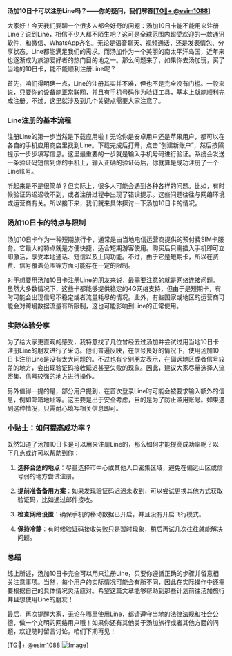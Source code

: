 **汤加10日卡可以注册Line吗？——你的疑问，我们解答[[TG💪+ @esim1088](https://t.me/s/esim1088)]**

大家好！今天我们要聊一个很多人都会好奇的问题：汤加10日卡能不能用来注册Line？说到Line，相信不少人都不陌生吧？这可是全球范围内超受欢迎的一款通讯软件，和微信、WhatsApp齐名。无论是语音聊天、视频通话，还是发表情包、分享状态，Line都能满足我们的需求。而汤加作为一个美丽的南太平洋岛国，近年来也逐渐成为旅游爱好者的热门目的地之一。那么问题来了，如果你去汤加玩，买了当地的10日卡，能不能顺利注册Line呢？

首先，咱们得明确一点，Line的注册其实并不难，但也不是完全没有门槛。一般来说，只要你的设备能正常联网，并且有手机号码作为验证工具，基本上就能顺利完成注册。不过，这里就涉及到几个关键点需要大家注意了。

### Line注册的基本流程

注册Line的第一步当然是下载应用啦！无论你是安卓用户还是苹果用户，都可以在各自的手机应用商店里找到Line。下载完成后打开，点击“创建新账户”，然后按照提示一步步填写信息。这里最重要的一步就是输入手机号码进行验证。系统会发送一条验证码短信到你的手机上，输入正确的验证码后，你就算是成功注册了一个Line账号。

听起来是不是很简单？但实际上，很多人可能会遇到各种各样的问题。比如，有时候验证码迟迟收不到，或者注册过程中出现了错误提示。这些问题往往与网络环境或运营商有关。所以接下来，我们就来具体探讨一下汤加10日卡的情况。

### 汤加10日卡的特点与限制

汤加10日卡作为一种短期旅行卡，通常是由当地电信运营商提供的预付费SIM卡服务。它最大的特点就是方便快捷，适合短期游客使用。购买后只需插入手机即可立即激活，享受本地通话、短信以及上网功能。不过，由于它是短期卡，所以在资费、信号覆盖范围等方面可能存在一定的限制。

对于想要用汤加10日卡注册Line的朋友来说，最需要注意的就是网络连接问题。虽然大多数情况下，这些卡都能够提供稳定的4G网络支持，但由于是短期卡，有时可能会出现信号不稳定或者流量耗尽的情况。此外，有些国家或地区的运营商可能会对跨境数据流量有所限制，这也可能影响到Line的正常使用。

### 实际体验分享

为了给大家更直观的感受，我特意找了几位曾经去过汤加并尝试过用当地10日卡注册Line的朋友进行了采访。他们普遍反映，在信号良好的情况下，使用汤加10日卡注册Line是没有太大问题的。不过也有个别朋友表示，在偏远地区或者信号较差的地方，会出现验证码接收延迟甚至失败的现象。因此，建议大家尽量选择人流密集、信号较强的地方进行操作。

另外值得一提的是，部分用户提到，在首次登录Line时可能会被要求输入额外的信息，例如邮箱地址等。这主要是出于安全考虑，目的是为了防止滥用账号。如果遇到这种情况，只需耐心填写相关信息即可。

### 小贴士：如何提高成功率？

既然知道了汤加10日卡是可以用来注册Line的，那么如何才能提高成功率呢？以下几点或许可以帮助到你：

1. **选择合适的地点**：尽量选择市中心或其他人口密集区域，避免在偏远山区或信号弱的地方尝试注册。
   
2. **提前准备备用方案**：如果发现验证码迟迟未收到，可以尝试更换其他方式获取验证码，比如通过邮件接收。
   
3. **检查网络设置**：确保手机的移动数据已开启，并且没有开启飞行模式。
   
4. **保持冷静**：有时候验证码接收失败只是暂时现象，稍后再试几次往往就能解决问题。

### 总结

综上所述，汤加10日卡完全可以用来注册Line，只要你遵循正确的步骤并留意相关注意事项。当然，每个用户的实际情况可能会有所不同，因此在实际操作中还需要根据自己的具体情况灵活应对。希望这篇文章能够帮助到那些计划前往汤加旅行并且想使用Line的朋友！

最后，再次提醒大家，无论在哪里使用Line，都请遵守当地的法律法规和社会公德，做一个文明的网络用户哦！如果你还有其他关于汤加旅行或者其他方面的问题，欢迎随时留言讨论。咱们下期再见！

[[TG💪+ @esim1088](https://t.me/s/esim1088) ![Image](https://i.postimg.cc/4NQfJmqS/Snipaste-2025-05-13-00-14-12.png)]